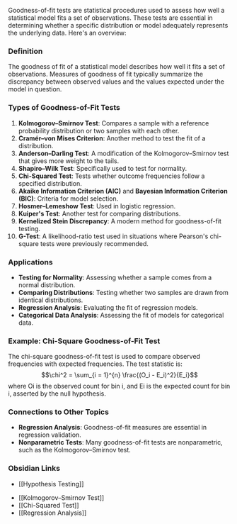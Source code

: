 Goodness-of-fit tests are statistical procedures used to assess how well a statistical model fits a set of observations. These tests are essential in determining whether a specific distribution or model adequately represents the underlying data. Here's an overview:

### Definition

The goodness of fit of a statistical model describes how well it fits a set of observations. Measures of goodness of fit typically summarize the discrepancy between observed values and the values expected under the model in question.

### Types of Goodness-of-Fit Tests

1. **Kolmogorov–Smirnov Test**: Compares a sample with a reference probability distribution or two samples with each other.
2. **Cramér–von Mises Criterion**: Another method to test the fit of a distribution.
3. **Anderson–Darling Test**: A modification of the Kolmogorov–Smirnov test that gives more weight to the tails.
4. **Shapiro–Wilk Test**: Specifically used to test for normality.
5. **Chi-Squared Test**: Tests whether outcome frequencies follow a specified distribution.
6. **Akaike Information Criterion (AIC)** and **Bayesian Information Criterion (BIC)**: Criteria for model selection.
7. **Hosmer–Lemeshow Test**: Used in logistic regression.
8. **Kuiper's Test**: Another test for comparing distributions.
9. **Kernelized Stein Discrepancy**: A modern method for goodness-of-fit testing.
10. **G-Test**: A likelihood-ratio test used in situations where Pearson's chi-square tests were previously recommended.

### Applications

- **Testing for Normality**: Assessing whether a sample comes from a normal distribution.
- **Comparing Distributions**: Testing whether two samples are drawn from identical distributions.
- **Regression Analysis**: Evaluating the fit of regression models.
- **Categorical Data Analysis**: Assessing the fit of models for categorical data.

### Example: Chi-Square Goodness-of-Fit Test

The chi-square goodness-of-fit test is used to compare observed frequencies with expected frequencies. The test statistic is: 
$$\chi^2 = \sum_{i = 1}^{n} \frac{(O_i - E_i)^2}{E_i}$$
where Oi​ is the observed count for bin i, and Ei is the expected count for bin i, asserted by the null hypothesis.

### Connections to Other Topics

- **Regression Analysis**: Goodness-of-fit measures are essential in regression validation.
- **Nonparametric Tests**: Many goodness-of-fit tests are nonparametric, such as the Kolmogorov–Smirnov test.

### Obsidian Links
* [[Hypothesis Testing]]
- [[Kolmogorov–Smirnov Test]]
- [[Chi-Squared Test]]
- [[Regression Analysis]]